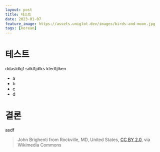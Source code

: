 ```yaml
---
layout: post
title: 테스트
date: 2023-01-07
feature_image: https://assets.uniglot.dev/images/birds-and-moon.jpg
tags: [korean]
---
```


# 테스트

ddasldkjf
sdklfjdlks
kledfjlken

- a
- b
- c
- d

# 결론

asdf

> John Brighenti from Rockville, MD, United States, [CC BY 2.0](https://creativecommons.org/licenses/by/2.0), via Wikimedia Commons
